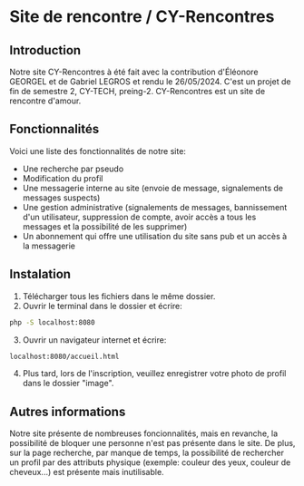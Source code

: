 # Site de rencontre / CY-Rencontres

## Introduction
Notre site CY-Rencontres à été fait avec la contribution d'Éléonore GEORGEL et de Gabriel LEGROS et rendu le 26/05/2024.
C'est un projet de fin de semestre 2, CY-TECH, preing-2.
CY-Rencontres est un site de rencontre d'amour.

## Fonctionnalités
Voici une liste des fonctionnalités de notre site:
- Une recherche par pseudo
- Modification du profil
- Une messagerie interne au site (envoie de message, signalements de messages suspects)
- Une gestion administrative (signalements de messages, bannissement d'un utilisateur, suppression de compte, avoir accès a tous les messages et la possibilité de les supprimer)
- Un abonnement qui offre une utilisation du site sans pub et un accès à la messagerie

## Instalation
1) Télécharger tous les fichiers dans le même dossier.
2) Ouvrir le terminal dans le dossier et écrire:
```sh
php -S localhost:8080
```
3) Ouvrir un navigateur internet et écrire:
```sh
localhost:8080/accueil.html
```
4) Plus tard, lors de l'inscription, veuillez enregistrer votre photo de profil dans le dossier "image".

## Autres informations
Notre site présente de nombreuses foncionnalités, mais en revanche, la possibilité de bloquer une personne n'est pas présente dans le site.
De plus, sur la page recherche, par manque de temps, la possibilité de rechercher un profil par des attributs physique (exemple: couleur des yeux, couleur de cheveux...) est présente mais inutilisable.

